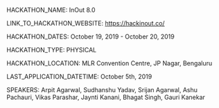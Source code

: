HACKATHON_NAME: InOut 8.0

LINK_TO_HACKATHON_WEBSITE: https://hackinout.co/

HACKATHON_DATES: October 19, 2019 - October 20, 2019

HACKATHON_TYPE: PHYSICAL

HACKATHON_LOCATION: MLR Convention Centre, JP Nagar, Bengaluru

LAST_APPLICATION_DATETIME: October 5th, 2019

SPEAKERS: Arpit Agarwal, Sudhanshu Yadav, Srijan Agarwal, Ashu Pachauri, Vikas Parashar, Jaynti Kanani, Bhagat Singh, Gauri Kanekar
